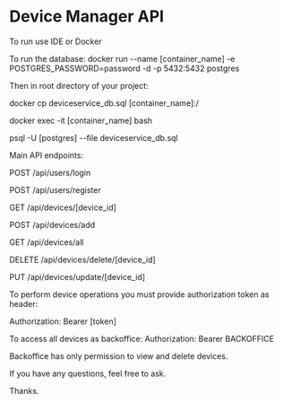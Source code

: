 # Device Manager API

To run use IDE or Docker

To run the database:
docker run --name [container_name] -e POSTGRES_PASSWORD=password -d -p 5432:5432 postgres

Then in root directory of your project:

docker cp deviceservice_db.sql [container_name]:/

docker exec -it [container_name] bash

psql -U [postgres] --file deviceservice_db.sql

Main API endpoints:

POST /api/users/login

POST /api/users/register

GET /api/devices/[device_id]

POST /api/devices/add

GET /api/devices/all

DELETE /api/devices/delete/[device_id]

PUT /api/devices/update/[device_id]

To perform device operations you must provide authorization token as header:

Authorization: Bearer [token]

To access all devices as backoffice:
Authorization: Bearer BACKOFFICE

Backoffice has only permission to view and delete devices.

If you have any questions, feel free to ask.

Thanks.

